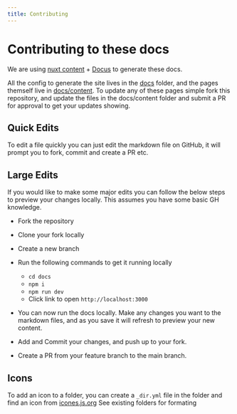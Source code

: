 ```yaml
---
title: Contributing
---
```


# Contributing to these docs

We are using [nuxt content](https://content.nuxt.com/) + [Docus](https://docus.dev/) to generate these docs.

All the config to generate the site lives in the [docs](https://github.com/CodeWithCJ/SparkyFitness/tree/main/docs) folder, and the pages themself live in [docs/content](https://github.com/CodeWithCJ/SparkyFitness/tree/main/docs/content). To update any of these pages simple fork this repository, and update the files in the docs/content folder and submit a PR for approval to get your updates showing.

## Quick Edits
To edit a file quickly you can just edit the markdown file on GitHub, it will prompt you to fork, commit and create a PR etc.

## Large Edits
If you would like to make some major edits you can follow the below steps to preview your changes locally. This assumes you have some basic GH knowledge.

* Fork the repository
* Clone your fork locally
* Create a new branch
* Run the following commands to get it running locally

    * `cd docs`
    * `npm i`
    * `npm run dev`
    * Click link to open `http://localhost:3000`
* You can now run the docs locally. Make any changes you want to the markdown files, and as you save it will refresh to preview your new content.
* Add and Commit your changes, and push up to your fork.
* Create a PR from your feature branch to the main branch.


## Icons
To add an icon to a folder, you can create a `_dir.yml` file in the folder and find an icon from [icones.js.org](https://icones.js.org/) See existing folders for formating